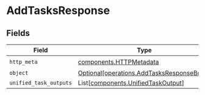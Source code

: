 # AddTasksResponse


## Fields

| Field                                                                                        | Type                                                                                         | Required                                                                                     | Description                                                                                  |
| -------------------------------------------------------------------------------------------- | -------------------------------------------------------------------------------------------- | -------------------------------------------------------------------------------------------- | -------------------------------------------------------------------------------------------- |
| `http_meta`                                                                                  | [components.HTTPMetadata](../../models/components/httpmetadata.md)                           | :heavy_check_mark:                                                                           | N/A                                                                                          |
| `object`                                                                                     | [Optional[operations.AddTasksResponseBody]](../../models/operations/addtasksresponsebody.md) | :heavy_minus_sign:                                                                           | N/A                                                                                          |
| `unified_task_outputs`                                                                       | List[[components.UnifiedTaskOutput](../../models/components/unifiedtaskoutput.md)]           | :heavy_minus_sign:                                                                           | N/A                                                                                          |